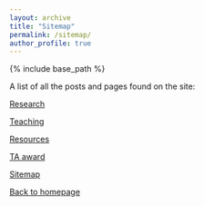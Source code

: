 ```yaml
---
layout: archive
title: "Sitemap"
permalink: /sitemap/
author_profile: true
---
```


{% include base_path %}

A list of all the posts and pages found on the site:

[Research](https://xizeye.github.io/research/)

[Teaching](https://xizeye.github.io/teaching/)

[Resources](https://xizeye.github.io/resources/)

[TA award](https://xizeye.github.io/TAaward/)

[Sitemap](https://xizeye.github.io/sitemap/)

[Back to homepage](https://xizeye.github.io/)

